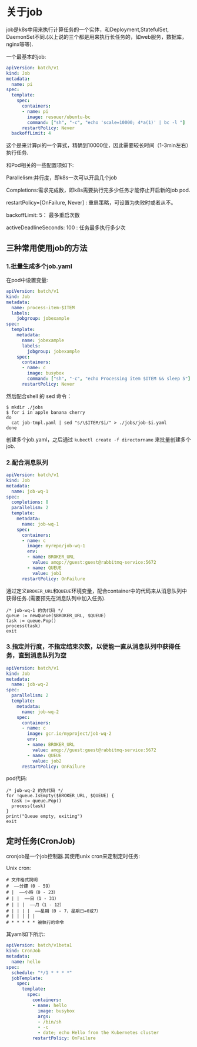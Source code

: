 # 关于job

job是k8s中用来执行计算任务的一个实体，和Deployment,StatefulSet, DaemonSet不同.(以上说的三个都是用来执行长任务的，如web服务，数据库，nginx等等).

一个最基本的job:

```yaml
apiVersion: batch/v1
kind: Job
metadata:
  name: pi
spec:
  template:
    spec:
      containers:
      - name: pi
        image: resouer/ubuntu-bc 
        command: ["sh", "-c", "echo 'scale=10000; 4*a(1)' | bc -l "]
      restartPolicy: Never
  backoffLimit: 4

```

这个是来计算pi的一个算式，精确到10000位，因此需要较长时间（1-3min左右）执行任务.

和Pod相关的一些配置项如下:

Parallelism:并行度，即k8s一次可以开启几个job

Completions:需求完成数，即k8s需要执行完多少任务才能停止开启新的job pod.

restartPolicy=[OnFailure, Never] : 重启策略，可设置为失败时或者从不。

backoffLimit: 5： 最多重启次数

activeDeadlineSeconds: 100 : 任务最多执行多少次



## 三种常用使用job的方法

### 1.批量生成多个job.yaml

在pod中设置变量:

```yaml
apiVersion: batch/v1
kind: Job
metadata:
  name: process-item-$ITEM
  labels:
    jobgroup: jobexample
spec:
  template:
    metadata:
      name: jobexample
      labels:
        jobgroup: jobexample
    spec:
      containers:
      - name: c
        image: busybox
        command: ["sh", "-c", "echo Processing item $ITEM && sleep 5"]
      restartPolicy: Never

```



然后配合shell 的 sed 命令：

```shell
$ mkdir ./jobs
$ for i in apple banana cherry
do
  cat job-tmpl.yaml | sed "s/\$ITEM/$i/" > ./jobs/job-$i.yaml
done
```

创建多个job.yaml，之后通过 `kubectl create -f directorname` 来批量创建多个job.



### 2.配合消息队列

```yaml
apiVersion: batch/v1
kind: Job
metadata:
  name: job-wq-1
spec:
  completions: 8
  parallelism: 2
  template:
    metadata:
      name: job-wq-1
    spec:
      containers:
      - name: c
        image: myrepo/job-wq-1
        env:
        - name: BROKER_URL
          value: amqp://guest:guest@rabbitmq-service:5672
        - name: QUEUE
          value: job1
      restartPolicy: OnFailure
```

通过定义`BROKER_URL`和`QUEUE`环境变量，配合container中的代码来从消息队列中获得任务.(需要预先在消息队列中加入任务).

```
/* job-wq-1 的伪代码 */
queue := newQueue($BROKER_URL, $QUEUE)
task := queue.Pop()
process(task)
exit
```



### 3.指定并行度，不指定结束次数，以便能一直从消息队列中获得任务，直到消息队列为空

```yaml
apiVersion: batch/v1
kind: Job
metadata:
  name: job-wq-2
spec:
  parallelism: 2
  template:
    metadata:
      name: job-wq-2
    spec:
      containers:
      - name: c
        image: gcr.io/myproject/job-wq-2
        env:
        - name: BROKER_URL
          value: amqp://guest:guest@rabbitmq-service:5672
        - name: QUEUE
          value: job2
      restartPolicy: OnFailure
```

pod代码:

```
/* job-wq-2 的伪代码 */
for !queue.IsEmpty($BROKER_URL, $QUEUE) {
  task := queue.Pop()
  process(task)
}
print("Queue empty, exiting")
exit
```



## 定时任务(CronJob)

cronjob是一个job控制器.其使用unix cron来定制定时任务:

Unix cron:

```
# 文件格式說明
#  ——分鐘（0 - 59）
# |  ——小時（0 - 23）
# | |  ——日（1 - 31）
# | | |  ——月（1 - 12）
# | | | |  ——星期（0 - 7，星期日=0或7）
# | | | | |
# * * * * * 被執行的命令
```



其yaml如下所示:

```yaml
apiVersion: batch/v1beta1
kind: CronJob
metadata:
  name: hello
spec:
  schedule: "*/1 * * * *"
  jobTemplate:
    spec:
      template:
        spec:
          containers:
          - name: hello
            image: busybox
            args:
            - /bin/sh
            - -c
            - date; echo Hello from the Kubernetes cluster
          restartPolicy: OnFailure

```

